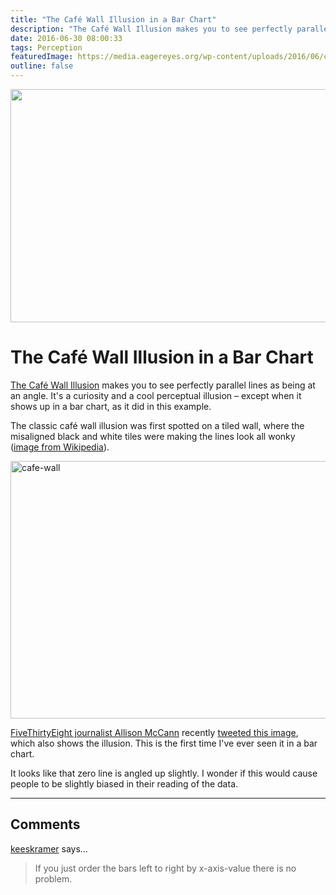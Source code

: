 ```yaml
---
title: "The Café Wall Illusion in a Bar Chart"
description: "The Café Wall Illusion makes you to see perfectly parallel lines as being at an angle. It's a curiosity and a cool perceptual illusion – except when it shows up in a bar chart, as it did in this example."
date: 2016-06-30 08:00:33
tags: Perception
featuredImage: https://media.eagereyes.org/wp-content/uploads/2016/06/cafe-wall-bars.png
outline: false
---
```


<p align="center"><img src="https://media.eagereyes.org/wp-content/uploads/2016/06/cafe-wall-bars.png" width="575" height="373" /></p>

# The Café Wall Illusion in a Bar Chart

<a href="https://en.wikipedia.org/wiki/Café_wall_illusion">The Café Wall Illusion</a> makes you to see perfectly parallel lines as being at an angle. It's a curiosity and a cool perceptual illusion – except when it shows up in a bar chart, as it did in this example.

The classic café wall illusion was first spotted on a tiled wall, where the misaligned black and white tiles were making the lines look all wonky (<a href="https://commons.wikimedia.org/wiki/File:Café_wall.svg">image from Wikipedia</a>).

<img class="aligncenter size-full wp-image-9360" src="https://media.eagereyes.org/wp-content/uploads/2016/06/cafe-wall.png" alt="cafe-wall" width="660" height="412" />

<a href="http://allisontmccann.com">FiveThirtyEight journalist Allison McCann</a> recently [tweeted this image](https://twitter.com/atmccann/status/735593381896818690), which also shows the illusion. This is the first time I've ever seen it in a bar chart.

It looks like that zero line is angled up slightly. I wonder if this would cause people to be slightly biased in their reading of the data.


<PostedBy />


<aside class="comments">

---
## Comments

<a href="http://gravatar.com/keeskramer" rel="nofollow noopener" target="_blank">keeskramer</a> says…
>	If you just order the bars left to right by x-axis-value there is no problem.

</aside>

